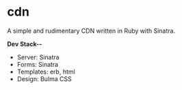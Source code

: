 # cdn

A simple and rudimentary CDN written in Ruby with Sinatra.

**Dev Stack--**
+ Server: Sinatra
+ Forms: Sinatra
+ Templates: erb, html
+ Design: Bulma CSS
